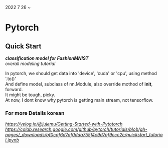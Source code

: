 2022 7 26 ~

# Pytorch
## Quick Start
___classification model for FashionMNIST___  
_overall modeling tutorial_  

In pytorch, we should get data into 'device', 'cuda' or 'cpu', using method '.to()'  
And define model, subclass of nn.Module, also override mothod of __init__, forward.  
It might be tough, picky.  
At now, I dont know why pytorch is getting main stream, not tensorflow.  

### For more Details korean
_https://velog.io/@jujemu/Getting-Started-with-Pytotorch_  
_https://colab.research.google.com/github/pytorch/tutorials/blob/gh-pages/_downloads/af0caf6d7af0dda755f4c9d7af9ccc2c/quickstart_tutorial.ipynb_   
